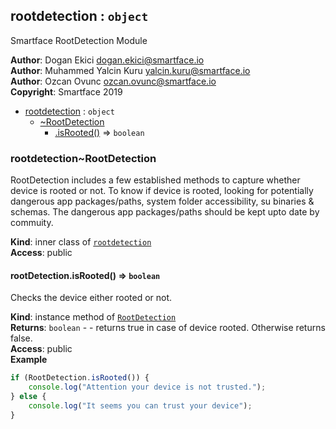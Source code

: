 <a name="module_rootdetection"></a>

## rootdetection : <code>object</code>
Smartface RootDetection Module

**Author**: Dogan Ekici <dogan.ekici@smartface.io>  
**Author**: Muhammed Yalcin Kuru <yalcin.kuru@smartface.io>  
**Author**: Ozcan Ovunc <ozcan.ovunc@smartface.io>  
**Copyright**: Smartface 2019  

* [rootdetection](#module_rootdetection) : <code>object</code>
    * [~RootDetection](#module_rootdetection..RootDetection)
        * [.isRooted()](#module_rootdetection..RootDetection+isRooted) ⇒ <code>boolean</code>

<a name="module_rootdetection..RootDetection"></a>

### rootdetection~RootDetection
RootDetection includes a few established methods to capture whether device is 
rooted or not. To know if device is rooted, looking for potentially dangerous 
app packages/paths, system folder accessibility, su binaries & schemas. The 
dangerous app packages/paths should be kept upto date by commuity.

**Kind**: inner class of [<code>rootdetection</code>](#module_rootdetection)  
**Access**: public  
<a name="module_rootdetection..RootDetection+isRooted"></a>

#### rootDetection.isRooted() ⇒ <code>boolean</code>
Checks the device either rooted or not.

**Kind**: instance method of [<code>RootDetection</code>](#module_rootdetection..RootDetection)  
**Returns**: <code>boolean</code> - - returns true in case of device rooted. Otherwise returns false.  
**Access**: public  
**Example**  
```js
if (RootDetection.isRooted()) {
    console.log("Attention your device is not trusted.");
} else {
    console.log("It seems you can trust your device");
}
```
